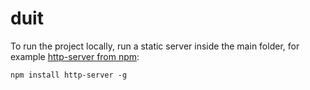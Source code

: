 # duit

To run the project locally, run a static server inside the main folder, for example [http-server from npm](https://www.npmjs.com/package/http-server):

`npm install http-server -g`
